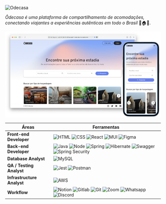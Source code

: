 ![Odecasa](https://i3.ytimg.com/vi/b6Zb7xmvUtk/maxresdefault.jpg) 

*Ôdecasa é uma plataforma de compartilhamento de acomodações, conectando viajantes a experiências autênticas em todo o Brasil* 🧳🏠✨. 

![Homepage](https://github.com/TKBlade/odecasa/raw/main/FrontEnd/projeto/projetoIntegrador/public/odcs.png)

| Áreas | Ferramentas |
| --- | --- |
| **Front-end Developer** | ![HTML](https://img.shields.io/badge/HTML5-E34F26?style=for-the-badge&logo=html5&logoColor=white) ![CSS](https://img.shields.io/badge/CSS3-1572B6?style=for-the-badge&logo=css3&logoColor=white) ![React](https://img.shields.io/badge/React-20232A?style=for-the-badge&logo=react&logoColor=61DAFB) ![MUI](https://img.shields.io/badge/Material--UI-0081CB?style=for-the-badge&logo=material-ui&logoColor=white) ![Figma](https://img.shields.io/badge/Figma-F24E1E?style=for-the-badge&logo=figma&logoColor=white)
| **Back-end Developer** | ![Java](https://img.shields.io/badge/Java-ED8B00?style=for-the-badge&logo=openjdk&logoColor=white) ![Node](https://img.shields.io/badge/Node.js-43853D?style=for-the-badge&logo=node.js&logoColor=white) ![Spring](https://img.shields.io/badge/Spring-6DB33F?style=for-the-badge&logo=spring&logoColor=white) ![Hibernate](https://img.shields.io/badge/Hibernate-59666C?style=for-the-badge&logo=Hibernate&logoColor=white) ![Swagger](https://img.shields.io/badge/Swagger-9DE853?style=for-the-badge&logo=Swagger&logoColor=white) ![Spring Security](https://img.shields.io/badge/Spring_Security-6DB33F?style=for-the-badge&logo=Spring-Security&logoColor=white)
| **Database Analyst** | ![MySQL](https://img.shields.io/badge/MySQL-00000F?style=for-the-badge&logo=mysql&logoColor=white)
| **QA / Testing Analyst** | ![Jest](https://img.shields.io/badge/Jest-323330?style=for-the-badge&logo=Jest&logoColor=white) ![Postman](https://img.shields.io/badge/Postman-ED7547?style=for-the-badge&logo=Postman&logoColor=white) |
| **Infrastructure Analyst** |![AWS](https://img.shields.io/badge/Amazon_AWS-232F3E?style=for-the-badge&logo=amazon-aws&logoColor=white) |
| **Workflow** |![Notion](https://img.shields.io/badge/Notion-000000?style=for-the-badge&logo=notion&logoColor=white) ![Gitlab](https://img.shields.io/badge/GitLab-330F63?style=for-the-badge&logo=gitlab&logoColor=white) ![Git](https://img.shields.io/badge/GIT-E44C30?style=for-the-badge&logo=git&logoColor=white) ![Zoom](https://img.shields.io/badge/Zoom-2D8CFF?style=for-the-badge&logo=zoom&logoColor=white) ![Whatsapp](https://img.shields.io/badge/WhatsApp-25D366?style=for-the-badge&logo=whatsapp&logoColor=white) ![Discord](https://img.shields.io/badge/Discord-7289DA?style=for-the-badge&logo=discord&logoColor=white) |
